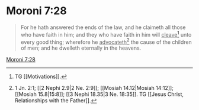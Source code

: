 # Moroni 7:28

> For he hath answered the ends of the law, and he claimeth all those who have faith in him; and they who have faith in him will <u>cleave</u>[^a] unto every good thing; wherefore he <u>advocateth</u>[^b] the cause of the children of men; and he dwelleth eternally in the heavens.

[Moroni 7:28](https://www.churchofjesuschrist.org/study/scriptures/bofm/moro/7?lang=eng&id=p28#p28)


[^a]: TG [[Motivations]].
[^b]: 1 Jn. 2:1; [[2 Nephi 2.9|2 Ne. 2:9]]; [[Mosiah 14.12|Mosiah 14:12]]; [[Mosiah 15.8|15:8]]; [[3 Nephi 18.35|3 Ne. 18:35]]. TG [[Jesus Christ, Relationships with the Father]].
